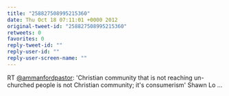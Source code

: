 ```yaml
---
title: "258827508995215360"
date: Thu Oct 18 07:11:01 +0000 2012
original-tweet-id: "258827508995215360"
retweets: 0
favorites: 0
reply-tweet-id: ""
reply-user-id: ""
reply-user-screen-name: ""
---
```

RT <a href="https://twitter.com/ammanfordpastor">@ammanfordpastor</a>: 'Christian community that is not reaching un-churched people is not Christian community; it's consumerism' Shawn Lo ...
